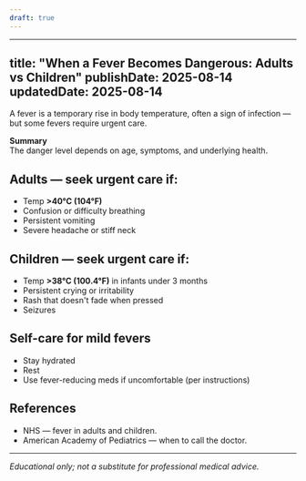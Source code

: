```yaml
---
draft: true
---
```


---
title: "When a Fever Becomes Dangerous: Adults vs Children"
publishDate: 2025-08-14
updatedDate: 2025-08-14
---

A fever is a temporary rise in body temperature, often a sign of infection — but some fevers require urgent care.

**Summary**  
The danger level depends on age, symptoms, and underlying health.

## Adults — seek urgent care if:

- Temp **>40°C (104°F)**  
- Confusion or difficulty breathing  
- Persistent vomiting  
- Severe headache or stiff neck

## Children — seek urgent care if:

- Temp **>38°C (100.4°F)** in infants under 3 months  
- Persistent crying or irritability  
- Rash that doesn't fade when pressed  
- Seizures

## Self-care for mild fevers

- Stay hydrated  
- Rest  
- Use fever-reducing meds if uncomfortable (per instructions)

## References

- NHS — fever in adults and children.  
- American Academy of Pediatrics — when to call the doctor.

---

*Educational only; not a substitute for professional medical advice.*

